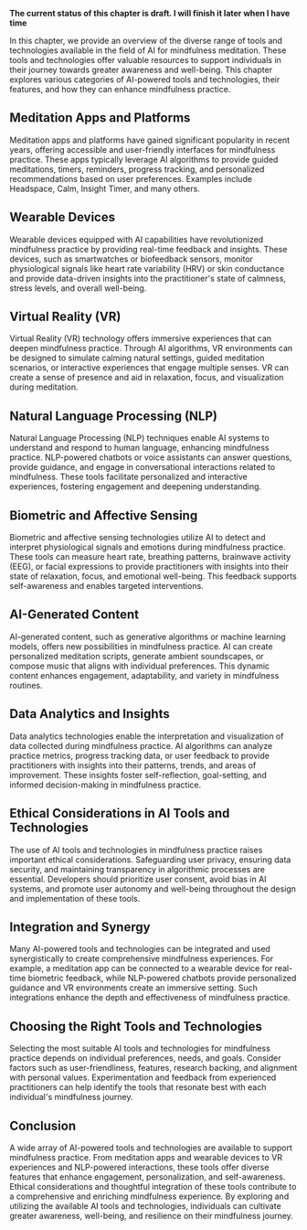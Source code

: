 **The current status of this chapter is draft. I will finish it later when I have time**

In this chapter, we provide an overview of the diverse range of tools and technologies available in the field of AI for mindfulness meditation. These tools and technologies offer valuable resources to support individuals in their journey towards greater awareness and well-being. This chapter explores various categories of AI-powered tools and technologies, their features, and how they can enhance mindfulness practice.

Meditation Apps and Platforms
-----------------------------

Meditation apps and platforms have gained significant popularity in recent years, offering accessible and user-friendly interfaces for mindfulness practice. These apps typically leverage AI algorithms to provide guided meditations, timers, reminders, progress tracking, and personalized recommendations based on user preferences. Examples include Headspace, Calm, Insight Timer, and many others.

Wearable Devices
----------------

Wearable devices equipped with AI capabilities have revolutionized mindfulness practice by providing real-time feedback and insights. These devices, such as smartwatches or biofeedback sensors, monitor physiological signals like heart rate variability (HRV) or skin conductance and provide data-driven insights into the practitioner's state of calmness, stress levels, and overall well-being.

Virtual Reality (VR)
--------------------

Virtual Reality (VR) technology offers immersive experiences that can deepen mindfulness practice. Through AI algorithms, VR environments can be designed to simulate calming natural settings, guided meditation scenarios, or interactive experiences that engage multiple senses. VR can create a sense of presence and aid in relaxation, focus, and visualization during meditation.

Natural Language Processing (NLP)
---------------------------------

Natural Language Processing (NLP) techniques enable AI systems to understand and respond to human language, enhancing mindfulness practice. NLP-powered chatbots or voice assistants can answer questions, provide guidance, and engage in conversational interactions related to mindfulness. These tools facilitate personalized and interactive experiences, fostering engagement and deepening understanding.

Biometric and Affective Sensing
-------------------------------

Biometric and affective sensing technologies utilize AI to detect and interpret physiological signals and emotions during mindfulness practice. These tools can measure heart rate, breathing patterns, brainwave activity (EEG), or facial expressions to provide practitioners with insights into their state of relaxation, focus, and emotional well-being. This feedback supports self-awareness and enables targeted interventions.

AI-Generated Content
--------------------

AI-generated content, such as generative algorithms or machine learning models, offers new possibilities in mindfulness practice. AI can create personalized meditation scripts, generate ambient soundscapes, or compose music that aligns with individual preferences. This dynamic content enhances engagement, adaptability, and variety in mindfulness routines.

Data Analytics and Insights
---------------------------

Data analytics technologies enable the interpretation and visualization of data collected during mindfulness practice. AI algorithms can analyze practice metrics, progress tracking data, or user feedback to provide practitioners with insights into their patterns, trends, and areas of improvement. These insights foster self-reflection, goal-setting, and informed decision-making in mindfulness practice.

Ethical Considerations in AI Tools and Technologies
---------------------------------------------------

The use of AI tools and technologies in mindfulness practice raises important ethical considerations. Safeguarding user privacy, ensuring data security, and maintaining transparency in algorithmic processes are essential. Developers should prioritize user consent, avoid bias in AI systems, and promote user autonomy and well-being throughout the design and implementation of these tools.

Integration and Synergy
-----------------------

Many AI-powered tools and technologies can be integrated and used synergistically to create comprehensive mindfulness experiences. For example, a meditation app can be connected to a wearable device for real-time biometric feedback, while NLP-powered chatbots provide personalized guidance and VR environments create an immersive setting. Such integrations enhance the depth and effectiveness of mindfulness practice.

Choosing the Right Tools and Technologies
-----------------------------------------

Selecting the most suitable AI tools and technologies for mindfulness practice depends on individual preferences, needs, and goals. Consider factors such as user-friendliness, features, research backing, and alignment with personal values. Experimentation and feedback from experienced practitioners can help identify the tools that resonate best with each individual's mindfulness journey.

Conclusion
----------

A wide array of AI-powered tools and technologies are available to support mindfulness practice. From meditation apps and wearable devices to VR experiences and NLP-powered interactions, these tools offer diverse features that enhance engagement, personalization, and self-awareness. Ethical considerations and thoughtful integration of these tools contribute to a comprehensive and enriching mindfulness experience. By exploring and utilizing the available AI tools and technologies, individuals can cultivate greater awareness, well-being, and resilience on their mindfulness journey.

